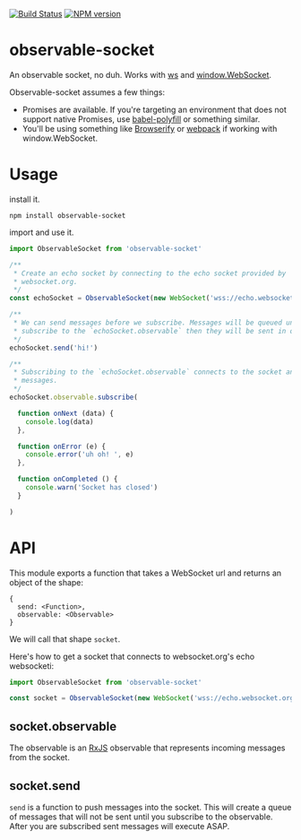 [![Build Status](https://travis-ci.org/killtheliterate/observable-socket.svg?branch=master)](https://travis-ci.org/killtheliterate/observable-socket)
[![NPM version](https://img.shields.io/npm/v/observable-socket.svg)](https://www.npmjs.com/package/observable-socket)

# observable-socket

An observable socket, no duh. Works with
[ws](https://github.com/websockets/ws) and
[window.WebSocket](https://developer.mozilla.org/en-US/docs/Web/API/WebSocket).

Observable-socket assumes a few things:
* Promises are available. If you're targeting an environment that does not
  support native Promises, use
  [babel-polyfill](https://babeljs.io/docs/usage/polyfill/) or something
  similar.
* You'll be using something like [Browserify](http://browserify.org/) or
  [webpack](https://webpack.github.io/) if working with window.WebSocket.

# Usage

install it.

```shell
npm install observable-socket
```

import and use it.

```js
import ObservableSocket from 'observable-socket'

/**
 * Create an echo socket by connecting to the echo socket provided by
 * websocket.org.
 */
const echoSocket = ObservableSocket(new WebSocket('wss://echo.websocket.org'))

/**
 * We can send messages before we subscribe. Messages will be queued until you
 * subscribe to the `echoSocket.observable` then they will be sent in order.
 */
echoSocket.send('hi!')

/**
 * Subscribing to the `echoSocket.observable` connects to the socket and sends queued
 * messages.
 */
echoSocket.observable.subscribe(

  function onNext (data) {
    console.log(data)
  },

  function onError (e) {
    console.error('uh oh! ', e)
  },

  function onCompleted () {
    console.warn('Socket has closed')
  }

)
```

# API

This module exports a function that takes a WebSocket url and returns an object
of the shape:

```
{
  send: <Function>,
  observable: <Observable>
}
```

We will call that shape `socket`.

Here's how to get a socket that connects to websocket.org's echo websocketi:

```js
import ObservableSocket from 'observable-socket'

const socket = ObservableSocket(new WebSocket('wss://echo.websocket.org'))
```

## socket.observable

The observable is an [RxJS](https://github.com/Reactive-Extensions/RxJS) observable
that represents incoming messages from the socket.

## socket.send

`send` is a function to push messages into the socket. This will create
a queue of messages that will not be sent until you subscribe to the
observable. After you are subscribed sent messages will execute ASAP.
